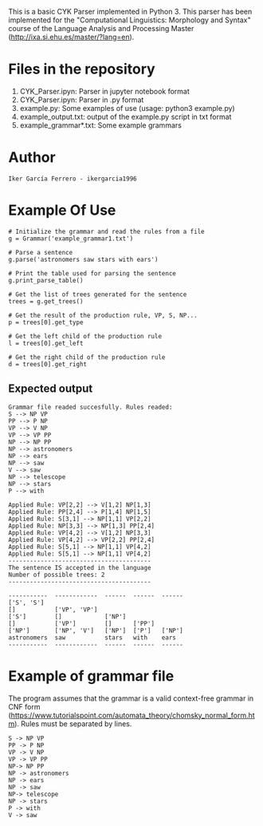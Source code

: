 This is a basic CYK Parser implemented in Python 3. This parser has been implemented for the "Computational Linguistics: Morphology and Syntax" course of the Language Analysis and Processing Master (http://ixa.si.ehu.es/master/?lang=en).

# Files in the repository

1. CYK_Parser.ipyn: Parser in jupyter notebook format
2. CYK_Parser.ipyn: Parser in .py format
3. example.py: Some examples of use (usage: python3 example.py)
4. example_output.txt: output of the example.py script in txt format
5. example_grammar*.txt: Some example grammars


# Author
```
Iker García Ferrero - ikergarcia1996
```
# Example Of Use
 
```
# Initialize the grammar and read the rules from a file
g = Grammar('example_grammar1.txt')

# Parse a sentence
g.parse('astronomers saw stars with ears')

# Print the table used for parsing the sentence
g.print_parse_table()

# Get the list of trees generated for the sentence
trees = g.get_trees()

# Get the result of the production rule, VP, S, NP... 
p = trees[0].get_type

# Get the left child of the production rule
l = trees[0].get_left

# Get the right child of the production rule
d = trees[0].get_right
```

 ## Expected output

 
```
Grammar file readed succesfully. Rules readed:
S --> NP VP
PP --> P NP
VP --> V NP
VP --> VP PP
NP --> NP PP
NP --> astronomers
NP --> ears
NP --> saw
V --> saw
NP --> telescope
NP --> stars
P --> with

Applied Rule: VP[2,2] --> V[1,2] NP[1,3]
Applied Rule: PP[2,4] --> P[1,4] NP[1,5]
Applied Rule: S[3,1] --> NP[1,1] VP[2,2]
Applied Rule: NP[3,3] --> NP[1,3] PP[2,4]
Applied Rule: VP[4,2] --> V[1,2] NP[3,3]
Applied Rule: VP[4,2] --> VP[2,2] PP[2,4]
Applied Rule: S[5,1] --> NP[1,1] VP[4,2]
Applied Rule: S[5,1] --> NP[1,1] VP[4,2]
----------------------------------------
The sentence IS accepted in the language
Number of possible trees: 2
----------------------------------------

-----------  ------------  ------  ------  ------
['S', 'S']
[]           ['VP', 'VP']
['S']        []            ['NP']
[]           ['VP']        []      ['PP']
['NP']       ['NP', 'V']   ['NP']  ['P']   ['NP']
astronomers  saw           stars   with    ears
-----------  ------------  ------  ------  ------
```

# Example of grammar file
The program assumes that the grammar is a valid context-free grammar in CNF form (https://www.tutorialspoint.com/automata_theory/chomsky_normal_form.htm). Rules must be separated by lines. 
```
S -> NP VP
PP -> P NP
VP -> V NP
VP -> VP PP
NP-> NP PP
NP -> astronomers
NP -> ears
NP -> saw
NP-> telescope
NP -> stars
P -> with
V -> saw
```




